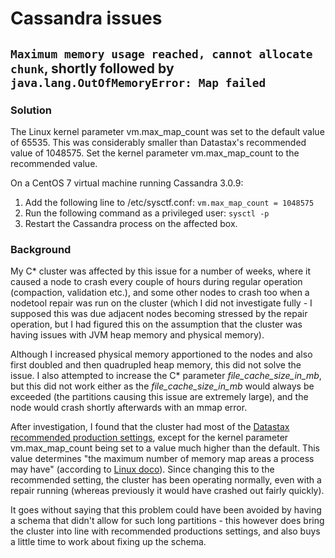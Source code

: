 # Cassandra issues

## ```Maximum memory usage reached, cannot allocate chunk```, shortly followed by ```java.lang.OutOfMemoryError: Map failed```

### Solution

The Linux kernel parameter vm.max_map_count was set to the default value of 65535. This was considerably smaller than Datastax's recommended value of 1048575. Set the kernel parameter vm.max_map_count to the recommended value.

On a CentOS 7 virtual machine running Cassandra 3.0.9:
1. Add the following line to /etc/sysctf.conf: ```vm.max_map_count = 1048575```
2. Run the following command as a privileged user: ```sysctl -p```
3. Restart the Cassandra process on the affected box.

### Background

My C* cluster was affected by this issue for a number of weeks, where it caused a node to crash every couple of hours during regular operation (compaction, validation etc.), and some other nodes to crash too when a nodetool repair was run on the cluster (which I did not investigate fully - I supposed this was due adjacent nodes becoming stressed by the repair operation, but I had figured this on the assumption that the cluster was having issues with JVM heap memory and physical memory).

Although I increased physical memory apportioned to the nodes and also first doubled and then quadrupled heap memory, this did not solve the issue. I also attempted to increase the C\* parameter *file_cache_size_in_mb*, but this did not work either as the *file_cache_size_in_mb* would always be exceeded (the partitions causing this issue are extremely large), and the node would crash shortly afterwards with an mmap error.

After investigation, I found that the cluster had most of the [Datastax recommended production settings](https://docs.datastax.com/en/dse/6.0/dse-admin/datastax_enterprise/config/configRecommendedSettings.html), except for the kernel parameter vm.max_map_count being set to a value much higher than the default. This value determines "the maximum number of memory map areas a process may have" (according to [Linux doco](http://kernel.org/doc/Documentation/sysctl/vm.txt)). Since changing this to the recommended setting, the cluster has been operating normally, even with a repair running (whereas previously it would have crashed out fairly quickly).

It goes without saying that this problem could have been avoided by having a schema that didn't allow for such long partitions - this however does bring the cluster into line with recommended productions settings, and also buys a little time to work about fixing up the schema.
